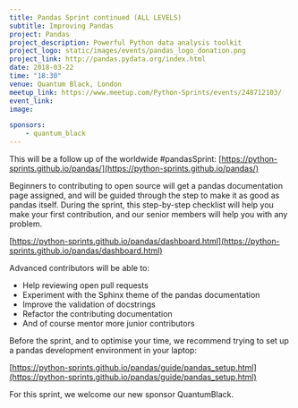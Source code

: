 ```yaml
---
title: Pandas Sprint continued (ALL LEVELS)
subtitle: Improving Pandas
project: Pandas
project_description: Powerful Python data analysis toolkit
project_logo: static/images/events/pandas_logo_donation.png
project_link: http://pandas.pydata.org/index.html
date: 2018-03-22
time: "18:30"
venue: Quantum Black, London
meetup_link: https://www.meetup.com/Python-Sprints/events/248712103/
event_link:
image:

sponsors: 
    - quantum_black
---
```

This will be a follow up of the worldwide #pandasSprint: [https://python-sprints.github.io/pandas/](https://python-sprints.github.io/pandas/)

Beginners to contributing to open source will get a pandas documentation page assigned, and will be guided through the step to make it as good as pandas itself. During the sprint, this step-by-step checklist will help you make your first contribution, and our senior members will help you with any problem.

[https://python-sprints.github.io/pandas/dashboard.html](https://python-sprints.github.io/pandas/dashboard.html)

Advanced contributors will be able to:
- Help reviewing open pull requests
- Experiment with the Sphinx theme of the pandas documentation
- Improve the validation of docstrings
- Refactor the contributing documentation
- And of course mentor more junior contributors

Before the sprint, and to optimise your time, we recommend trying to set up a pandas development environment in your laptop:

[https://python-sprints.github.io/pandas/guide/pandas_setup.html](https://python-sprints.github.io/pandas/guide/pandas_setup.html)

For this sprint, we welcome our new sponsor QuantumBlack.
